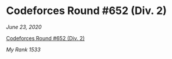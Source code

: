 # Codeforces Round #652 (Div. 2)

*June 23, 2020*

[Codeforces Round #652 (Div. 2)](https://codeforces.com/contest/1369)

*My Rank 1533*

